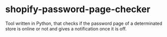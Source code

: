 # shopify-password-page-checker
Tool written in Python, that checks if the password page of a determinated store is online or not and gives a notification once it is off.
